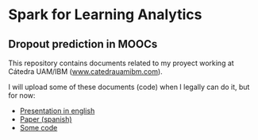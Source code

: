 # Spark for Learning Analytics
## Dropout prediction in MOOCs

This repository contains documents related to my proyect working at Cátedra UAM/IBM (www.catedrauamibm.com).

I will upload some of these documents (code) when I legally can do it, but for now:

+ [Presentation in english](https://github.com/DavidTorresP5/moocDropout/blob/master/TFT__English_.pdf)
+ [Paper (spanish)](https://github.com/DavidTorresP5/moocDropout/blob/master/TFT_MOOC.pdf)
+ [Some code](https://github.com/DavidTorresP5/moocDropout/blob/master/machineLearningFunctions.py)
